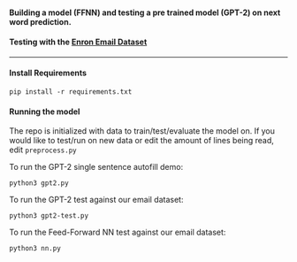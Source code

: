 #### Building a model (FFNN) and testing a pre trained model (GPT-2) on next word prediction.

#### Testing with the [Enron Email Dataset](https://www.kaggle.com/wcukierski/enron-email-dataset)

---

#### Install Requirements

```
pip install -r requirements.txt
```

#### Running the model

The repo is initialized with data to train/test/evaluate the model on.
If you would like to test/run on new data or edit the amount of lines being read, edit `preprocess.py`

To run the GPT-2 single sentence autofill demo:

```
python3 gpt2.py
```

To run the GPT-2 test against our email dataset:

```
python3 gpt2-test.py
```

To run the Feed-Forward NN test against our email dataset:

```
python3 nn.py
```
